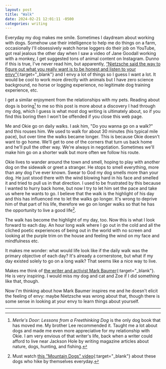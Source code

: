 ```yaml
---
layout: post
title: "Walk"
date: 2024-02-21 12:01:11 -0500
categories: writing
---
```


Everyday my dog makes me smile. Sometimes I daydream about working with dogs. Somehow use their intelligence to help me do things on a farm, occasionally I'll obsessively watch horse loggers do their job on YouTube, got real jealous the other day when I saw a video of Jane Goodall working with a monkey, I get suggested tons of animal content on Instagram. Dunno if this is true, I've never read him, but apparently, [“Nietzsche said the way to figure out what you really want is to be honest and listen to your envy”](https://twitter.com/deankissick/status/1758245954212225258){:target="_blank"} and I envy a lot of things so I guess I want a lot. It would be cool to work more directly with animals but I have zero science background, no horse or logging experience, no legitimate dog training experience, etc.

I get a similar enjoyment from the relationships with my pets. Reading about dogs is boring[^1] to me so this post is more about a discovery I had through my dog, which I guess is what most dog writing is ultimately about, so if you find this boring then I won't be offended if you close this web page.

Me and Okie go on daily walks. I ask him, "Do you wanna go on a walk?" and this rouses him. We used to walk for about 30 minutes (his typical mile pace), but over time the walks became longer. This is because Okie doesn't want to go home. We'll get to one of the corners that turn us back home and he'll pull the other way. We're always in negotiation. Sometimes we'll make him go on a shorter walk but more often we follow his route.

Okie lives to wander around the town and smell, hoping to play with another dog on the sidewalk or greet a stranger. He stops to smell everything, more than any dog I've ever known. Swear to God my dog smells more than your dog. He just stood there with the wind blowing hard in his face and smelled it and tried to pull us in that direction. I used to be frustrated by this because I wanted to hurry back home, but now I try to let him set the pace and take us where he wants to go. I believe that the walk is the highlight of his day and this has influenced me to let the walks go longer. It's wrong to deprive him of that part of his life, therefore we go on longer walks so that he has the opportunity to live a good life[^2].

The walk has become the highlight of my day, too. Now this is what I look forward to each day. An hour long walk where I go out in the cold and all the cliched poetic experiences of being out in the world with no screen and looking at the purple trim on the house and feeling the wind on my face and mindfulness etc.

It makes me wonder: what would life look like if the daily walk was the primary objective of each day? It's already a cornerstone, but what if my day existed solely to go on a long walk? That seems like a nice way to live.

Makes me think of [the writer and activist Mark Baumer](https://lithub.com/remembering-mark-baumer-barefoot-walker-poet-climate-activist-friend/){:target="_blank"}. He is very inspiring. I would miss my dog and cat and Zoe if I did something like that, though.

Now I'm thinking about how Mark Baumer inspires me and he doesn't elicit the feeling of envy: maybe Nietzsche was wrong about that, though there is some sense in looking at your envy to learn things about yourself.

---
[^1]: *Merle's Door: Lessons from a Freethinking Dog* is the only dog book that has moved me. My brother Lee recommended it. Taught me a lot about dogs and made me even more appreciative for my relationship with Okie. I am very envious of that writer's life, back when a writer could afford to live near Jackson Hole by writing magazine articles about nature, dogs, hunting, and fishing.
[^2]: Must watch [this "Mountain Dogs" video](https://www.pbs.org/video/mountain-dogs-8dyzc3/){:target="_blank"} about these dogs who hike by themselves everyday.
